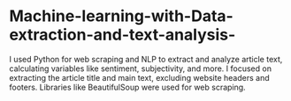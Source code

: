 # Machine-learning-with-Data-extraction-and-text-analysis-
I used Python for web scraping and NLP to extract and analyze article text, calculating variables like sentiment, subjectivity, and more. I focused on extracting the article title and main text, excluding website headers and footers. Libraries like BeautifulSoup were used for web scraping.
